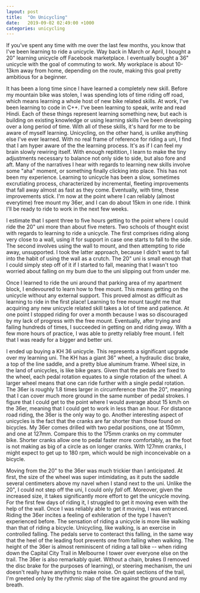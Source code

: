 ```yaml
---
layout: post
title:  "On Unicycling"
date:   2019-09-02 02:49:00 +1000
categories: unicycling
---
```


If you've spent any time with me over the last few months, you know that I've
been learning to ride a unicycle. Way back in March or April, I bought a 20"
learning unicycle off Facebook marketplace. I eventually bought a 36" unicycle
with the goal of commuting to work. My workplace is about 10-13km away from home,
depending on the route, making this goal pretty ambitious for a beginner.

It has been a long time since I have learned a completely new skill. Before my
mountain bike was stolen, I was spending lots of time riding off road, which
means learning a whole host of new bike related skills. At work, I've been
learning to code in C++. I've been learning to speak, write and read Hindi.
Each of these things represent learning something new, but each is building
on existing knowledge or using learning skills I've been developing over a long
period of time. With all of these skills, it's hard for me to be aware of myself
learning. Unicycling, on the other hand, is unlike anything else I've ever learned.
With no real frame of reference for riding a uni, I find that I am
hyper aware of the the learning process. It's as if I can feel my brain slowly
rewiring itself. With enough repitition, I learn to make the tiny adjustments
necessary to balance not only side to side, but also fore and aft. Many of
the narratives I hear with regards to learning new skills involve some "aha" moment,
or something finally clicking into place. This has not been my experience.
Learning to unicycle has been a slow, sometimes excrutiating process, characterized
by incremental, fleeting improvements that fall away almost
as fast as they come. Eventually, with time, these improvements stick. I'm now
at the point where I can reliably (almost everytime) free mount my 36er, and I
can do about 15km in one ride. I think I'll be ready to ride to work in the
next few weeks.

I estimate that I spent three to five hours getting to the point where I could
ride the 20" uni more than about five meters. Two schools of thought exist
with regards to learning to ride a unicycle. The first comprises riding along
very close to a wall, using it for support in case one starts to fall to the
side. The second involves using the wall to mount, and then attempting to ride
away, unsupported. I took the latter approach, because I didn't want to fall
into the habit of using the wall as a crutch. The 20" uni is small enough that
I could simply step off of it if I started to fall, meaning that I wasn't too
worried about falling on my bum due to the uni slipping out from under me.

Once I learned to ride the uni around that parking area of my apartment block, I
endevoured to learn how to free mount. This means getting on the unicycle without
any external support. This proved almost as difficult as learning to ride in the
first place! Learning to free mount taught me that acquiring any new unicycle
related skill takes a lot of time and patience. At one point I stopped riding
for over a month because I was so discouraged by my lack of progress with the
free mount. Eventually, after trying and failing hundreds of times, I succeeded
in getting on and riding away. With a few more hours of practice, I was able to
pretty reliably free mount. I felt that I was ready for a bigger and better uni.

I ended up buying a KH 36 unicycle. This represents a significant upgrade over
my learning uni. The KH has a giant 36" wheel, a hydraulic disc brake, a top of
the line saddle, and a pretty blue aluminum frame. Wheel size, in the land of
unicycles, is like bike gears. Given that the pedals are fixed to the wheel, each
pedal rotation equates to a single rotation of the wheel. A larger wheel means
that one can ride further with a single pedal rotation. The 36er is roughly 1.8
times larger in circumference than the 20", meaning that I can cover much
more ground in the same number of pedal strokes. I figure that I could get to the
point where I would average about 15 km/h on the 36er, meaning that I could
get to work in less than an hour. For distance road riding, the 36er is the only
way to go. Another interesting aspect of unicycles is the fact that the cranks
are far shorter than those found on bicycles. My 36er comes drilled with two
pedal positions, one at 150mm, and one at 127mm. Compare this to the 175mm cranks
on my commuter bike. Shorter cranks allow one to pedal faster more comfortably,
as the foot is not making as big of a circle as on longer cranks. With 127mm
cranks, I might expect to get up to 180 rpm, which would be nigh inconceivable
on a bicycle.

Moving from the 20" to the 36er was much trickier than I anticipated. At first,
the size of the wheel was super intimidating, as it puts the saddle several
centimeters above my navel when I stand next to the uni. Unlike the 20", I could
not step off the uni, I could only _fall_ off. Moreover, given the increased size,
it takes significantly more effort to get the unicycle moving. For the first
few days of riding it, I struggled to get it moving even with the help of the
wall. Once I was reliably able to get it moving, I was entranced. Riding the
36er incites a feeling of exhileration of the type I haven't experienced before.
The sensation of riding a unicycle is more like walking than that of riding a
bicycle. Unicycling, like walking, is an exercise in controlled falling. The
pedals serve to conteract this falling, in the same way that the heel of the leading
foot prevents one from falling when walking. The height of the 36er is almost
reminiscent of riding a tall bike -- when riding down the Capital City Trail in
Melbourne I tower over everyone else on the trail. The 36er is also remarkably
quiet. Without a chain, brakes (I removed the disc brake for the purposes of learning),
or steering mechanism, the uni doesn't really have anything to make noise. On
quiet sections of the trail, I'm greeted only by the rythmic slap of the tire
against the ground and my breath.
